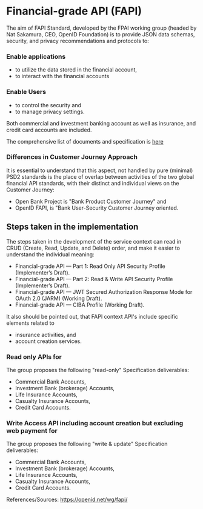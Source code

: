 # Financial-grade API (FAPI)

The aim of FAPI Standard, developed by the FPAI working group (headed by Nat Sakamura, CEO, OpenID Foundation) is to provide JSON data schemas, security, and privacy recommendations and protocols to:

### Enable applications
*  to utilize the data stored in the financial account,
*  to interact with the financial accounts

### Enable Users
* to control the security and 
* to manage privacy settings.

Both commercial and investment banking account as well as insurance, and credit card accounts are included. 

The comprehensive list of documents and specification is [here](https://openid.net/wg/fapi/)

### Differences in Customer Journey Approach

It is essential to understand that this aspect, not handled by pure (minimal) PSD2 standards is the place of overlap between activities of 
the two global financial API standards, with their distinct and individual views on the Customer Journey:

* Open Bank Project is "Bank Product Customer Journey" and  
* OpenID FAPI, is "Bank User-Security Customer Journey oriented.

## Steps taken in the implementation

The steps taken in the development of the service context can read in CRUD (Create, Read, Update, and Delete) order, and make it easier to understand the individual meaning:

* Financial-grade API — Part 1: Read Only API Security Profile (Implementer’s Draft).
* Financial-grade API — Part 2: Read & Write API Security Profile (Implementer’s Draft).
* Financial-grade API — JWT Secured Authorization Response Mode for OAuth 2.0 (JARM) (Working Draft).
* Financial-grade API — CIBA Profile (Working Draft).

It also should be pointed out, that FAPI context API's include specific elements related to 
* insurance activities, and 
* account creation services. 

### Read only APIs for

The group proposes the following "read-only" Specification deliverables:

* Commercial Bank Accounts,
* Investment Bank (brokerage) Accounts,
* Life Insurance Accounts,
* Casualty Insurance Accounts,
* Credit Card Accounts.

### Write Access API including account creation but excluding web payment for

The group proposes the following "write & update" Specification deliverables:

* Commercial Bank Accounts,
* Investment Bank (brokerage) Accounts,
* Life Insurance Accounts,
* Casualty Insurance Accounts,
* Credit Card Accounts.

References/Sources: https://openid.net/wg/fapi/
